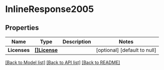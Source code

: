 # InlineResponse2005

## Properties
Name | Type | Description | Notes
------------ | ------------- | ------------- | -------------
**Licenses** | [**[]License**](License.md) |  | [optional] [default to null]

[[Back to Model list]](../README.md#documentation-for-models) [[Back to API list]](../README.md#documentation-for-api-endpoints) [[Back to README]](../README.md)


